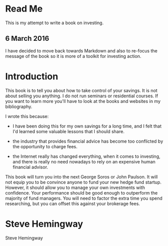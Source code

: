 # Read Me #
This is my attempt to write a book on investing.

## 6 March  2016 ##
I have decided to move back towards Markdown and also to re-focus the message of the book so it is more of a toolkit for investing action. 

# Introduction

This book is to tell you about how to take control of your savings. 
It is not about selling you anything. I do not run seminars or residential courses. If you want to learn more you'll have to look at the books and websites in my bibliography.

I wrote this because:

* I have been doing this for my own savings for a long time, and I felt that I'd learned some valuable lessons that I should share.

* the industry that provides financial advice has become too conflicted by the opportunity to charge fees.

* the Internet really has changed everything, when it comes to investing, and there is really no need nowadays to rely on an expensive human financial advisor.


This book will  turn you into the next George Soros or John Paulson. It will not equip you to be convince anyone to fund your new hedge fund startup.  However, it should allow you to manage your own investments with confidence. Your performance should be good enough to outperform the  majority of fund managers. You will need to factor the extra time you spend researching, but you can offset this against your brokerage fees.

<!---
this is a comment.
-->

Steve Hemingway
=======
Steve Hemingway
